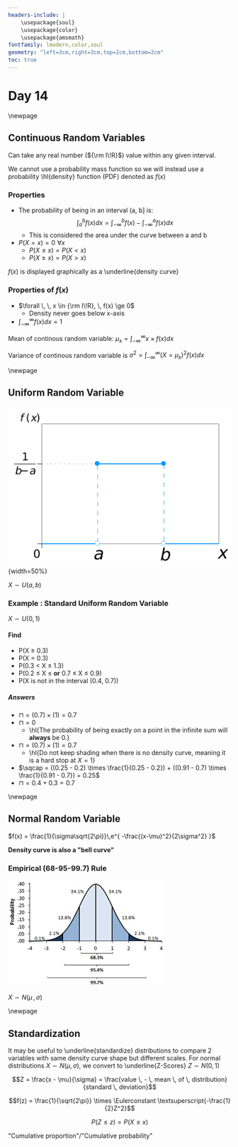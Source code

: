```yaml
---
headers-include: |
	\usepackage{soul}
	\usepackage{color}
	\usepackage{amsmath}
fontfamily: lmodern,color,soul
geometry: "left=3cm,right=3cm,top=2cm,bottom=2cm"
toc: true
---
```


# Day 14

\newpage

## Continuous Random Variables

Can take any real number (${\rm I\!R}$) value within any given interval.

We cannot use a probability mass function so we will instead use a probability \hl{density} function (PDF) denoted as $f(x)$

### Properties

- The probability of being in an interval (a, b] is:
    $$\int_{a}^{b} f(x) dx = \int_{-\infty}^{b} f(x) - \int_{-\infty}^{a} f(x) dx $$
    - This is considered the area under the curve between a and b
- $P(X=x) = 0 \, \, \forall x$
    - $P(X \le x) = P(X < x)$
    - $P(X \ge x) = P(X > x)$

$f(x)$ is displayed graphically as a \underline{density curve}

### Properties of $f(x)$

- $\forall \, \, x \in {\rm I\!R}, \, f(x) \ge 0$
    - Density never goes below x-axis
- $\int_{-\infty}^{\infty} f(x) dx = 1$

Mean of continous random variable: $\mu_x = \int_{-\infty}^{\infty} x \times f(x) dx$

Variance of continous random variable is $\sigma^2 = \int_{-\infty}^{\infty} (X = \mu_x)^2 f(x) dx$

\newpage

## Uniform Random Variable

![Graphical Representation](assets/uniform_rv){width=50%}

$X \sim U(a, b)$

### Example : Standard Uniform Random Variable

$X \sim U(0, 1)$

#### Find

- P(X $\ge$ 0.3)
- P(X = 0.3)
- P(0.3 < X $\le$ 1.3)
- P(0.2 $\le$ X $\le$ **or** 0.7 $\le$ X $\le$ 0.9)
- P(X is not in the interval (0.4, 0.7))

##### Answers

- $\sqcap = (0.7) \times (1) = 0.7$
- $\sqcap = 0$
    - \hl{The probability of being exactly on a point in the infinite sum will **always** be 0.}
- $\sqcap = (0.7) \times (1) = 0.7$
    - \hl{Do not keep shading when there is no density curve, meaning it is a hard stop at $X = 1$}
- $\sqcap = ((0.25 - 0.2) \times \frac{1}{0.25 - 0.2})  + ((0.91 - 0.7) \times \frac{1}{0.91 - 0.7}) = 0.25$
- $\sqcap = 0.4 + 0.3 = 0.7$

\newpage

## Normal Random Variable

$f(x) = \frac{1}{\sigma\sqrt{2\pi}}\,e^{ -\frac{(x-\mu)^2}{2\sigma^2} }$

**Density curve is also a "bell curve"**

### Empirical (68-95-99.7) Rule

![Bell Curve](assets/normal_curve)

$X \sim N(\mu \, , \sigma)$

\newpage

## Standardization

It may be useful to \underline{standardize} distributions to compare 2 variables with same density curve shape but different scales.
For normal distributions $X \sim N(\mu, \sigma)$, we convert to \underline{Z-Scores} $Z \sim N(0, 1)$

$$Z = \frac{x - \mu}{\sigma} = \frac{value \, - \, mean \, of \, distribution}{standard \, deviation}$$

$$f(z) = \frac{1}{\sqrt{2\pi}} \times \Eulerconstant \textsuperscript{-\frac{1}{2}Z^2}$$

$$P(Z \le z) = P(X \le x)$$

"Cumulative proportion"/"Cumulative probability"
